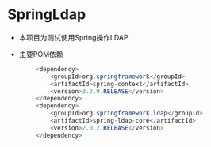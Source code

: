 # SpringLdap
* 本项目为测试使用Spring操作LDAP

* 主要POM依赖
```Java
		<dependency>
			<groupId>org.springframework</groupId>
			<artifactId>spring-context</artifactId>
			<version>3.2.9.RELEASE</version>
		</dependency>
		<dependency>
			<groupId>org.springframework.ldap</groupId>
			<artifactId>spring-ldap-core</artifactId>
			<version>2.0.2.RELEASE</version>
		</dependency>
```